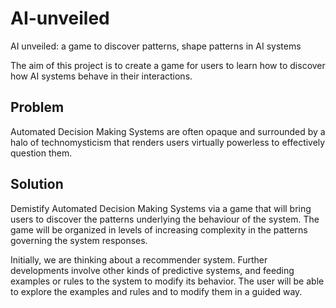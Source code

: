 # AI-unveiled
AI unveiled: a game to discover patterns, shape patterns in AI systems

The aim of this project is to create a game for users to learn how to discover how AI systems behave in their interactions.

## Problem ##
Automated Decision Making Systems are often opaque and surrounded by a halo of technomysticism that renders users virtually powerless to effectively question them. 

## Solution ##
Demistify Automated Decision Making Systems via a game that will bring users to discover the patterns underlying the behaviour of the system. The game will be organized in levels of increasing complexity in the patterns governing the system responses. 

Initially, we are thinking about a recommender system. Further developments involve other kinds of predictive systems, and feeding examples or rules to the system to modify its behavior. The user will be able to explore the examples and rules and to modify them in a guided way.
